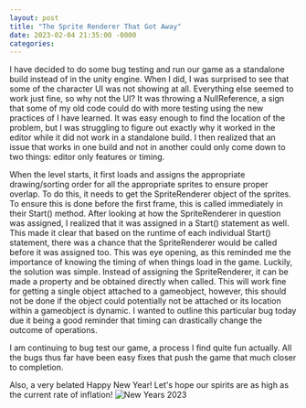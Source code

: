 ```yaml
---
layout: post
title: "The Sprite Renderer That Got Away"
date: 2023-02-04 21:35:00 -0000
categories: 
---
```


I have decided to do some bug testing and run our game as a standalone build instead of in the unity engine. When I did, I was surprised to see that some of the character UI was not showing at all. Everything else seemed to work just fine, so why not the UI? It was throwing a NullReference, a sign that some of my old code could do with more testing using the new practices of I have learned. It was easy enough to find the location of the problem, but I was struggling to figure out exactly why it worked in the editor while it did not work in a standalone build. I then realized that an issue that works in one build and not in another could only come down to two things: editor only features or timing.

When the level starts, it first loads and assigns the appropriate drawing/sorting order for all the appropriate sprites to ensure proper overlap. To do this, it needs to get the SpriteRenderer object of the sprites. To ensure this is done before the first frame, this is called immediately in their Start() method. After looking at how the SpriteRenderer in question was assigned, I realized that it was assigned in a Start() statement as well. This made it clear that based on the runtime of each individual Start() statement, there was a chance that the SpriteRenderer would be called before it was assigned too. This was eye opening, as this reminded me the importance of knowing the timing of when things load in the game. Luckily, the solution was simple. Instead of assigning the SpriteRenderer, it can be made a property and be obtained directly when called. This will work fine for getting a single object attached to a gameobject, however, this should not be done if the object could potentially not be attached or its location within a gameobject is dynamic. I wanted to outline this particular bug today due it being a good reminder that timing can drastically change the outcome of operations. 

I am continuing to bug test our game, a process I find quite fun actually. All the bugs thus far have been easy fixes that push the game that much closer to completion. 

Also, a very belated Happy New Year! Let's hope our spirits are as high as the current rate of inflation!
<img src="/Images/newyear.jpg" alt="New Years 2023">